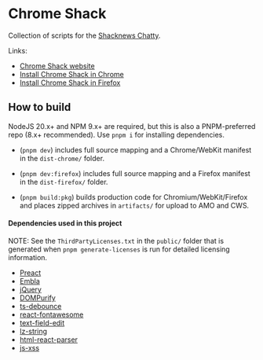 # Chrome Shack

Collection of scripts for the [Shacknews Chatty](https://www.shacknews.com/chatty).

Links:

-   [Chrome Shack website](http://adam.hughes.cc/shack/chromeshack/)
-   [Install Chrome Shack in Chrome](https://chrome.google.com/webstore/detail/chrome-shack/mcnpepegfcikofcogenpncheiohblnpp?hl=en)
-   [Install Chrome Shack in Firefox](https://addons.mozilla.org/en-US/firefox/addon/chromeshack/)

## How to build

NodeJS 20.x+ and NPM 9.x+ are required, but this is also a PNPM-preferred repo (8.x+ recommended). Use `pnpm i` for installing dependencies.

-   (`pnpm dev`) includes full source mapping and a Chrome/WebKit manifest in the `dist-chrome/` folder.

-   (`pnpm dev:firefox`) includes full source mapping and a Firefox manifest in the `dist-firefox/` folder.

-   (`pnpm build:pkg`) builds production code for Chromium/WebKit/Firefox and places zipped archives in `artifacts/` for upload to AMO and CWS.

#### Dependencies used in this project

NOTE: See the `ThirdPartyLicenses.txt` in the `public/` folder that is generated when `pnpm generate-licenses` is run for detailed licensing information.

-   [Preact](https://github.com/preactjs/preact)
-   [Embla](https://github.com/davidcetinkaya/embla-carousel)
-   [jQuery](https://github.com/jquery/jquery)
-   [DOMPurify](https://github.com/cure53/DOMPurify)
-   [ts-debounce](https://github.com/chodorowicz/ts-debounce)
-   [react-fontawesome](https://github.com/FortAwesome/react-fontawesome)
-   [text-field-edit](https://github.com/fregante/text-field-edit)
-   [lz-string](https://github.com/pieroxy/lz-string)
-   [html-react-parser](https://github.com/remarkablemark/html-react-parser)
-   [js-xss](https://github.com/leizongmin/js-xss)
